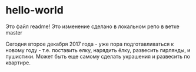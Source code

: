 # hello-world
Это файл readme!
Это изменение сделано в локальном репо в ветке master

Сегодня второе декабря 2017 года - уже пора подготавливаться к новому году - т.е. 
поставить елку, нарядить ёлку, развесить гирлянды, и пушистики.
Может быть еще самому сделать украшения и развесить по квартире.

